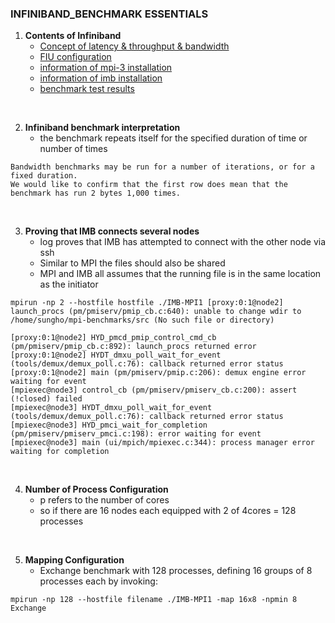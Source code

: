 ### INFINIBAND_BENCHMARK ESSENTIALS

1. **Contents of Infiniband**
    - [Concept of latency & throughput & bandwidth](/INFINIBAND/Concept_of_Latency.md)
    - [FIU configuration](/INFINIBAND/FIU-Configuration.md)
    - [information of mpi-3 installation](/INFINIBAND/mpi-3_install.md)
    - [information of imb installation](/INFINIBAND/imb_install.md)
    - [benchmark test results](/INFINIBAND/BENCHMARK_RESULTS)

<br>

2. **Infiniband benchmark interpretation**
    - the benchmark repeats itself for the specified duration of time or number of times
```
Bandwidth benchmarks may be run for a number of iterations, or for a fixed duration.
We would like to confirm that the first row does mean that the benchmark has run 2 bytes 1,000 times.
```  

<br>

3. **Proving that IMB connects several nodes**
    - log proves that IMB has attempted to connect with the other node via ssh
    - Similar to MPI the files should also be shared
    - MPI and IMB all assumes that the running file is in the same location as the initiator
```
mpirun -np 2 --hostfile hostfile ./IMB-MPI1 [proxy:0:1@node2] launch_procs (pm/pmiserv/pmip_cb.c:640): unable to change wdir to /home/sungho/mpi-benchmarks/src (No such file or directory)

[proxy:0:1@node2] HYD_pmcd_pmip_control_cmd_cb (pm/pmiserv/pmip_cb.c:892): launch_procs returned error                          
[proxy:0:1@node2] HYDT_dmxu_poll_wait_for_event (tools/demux/demux_poll.c:76): callback returned error status                   
[proxy:0:1@node2] main (pm/pmiserv/pmip.c:206): demux engine error waiting for event            
[mpiexec@node3] control_cb (pm/pmiserv/pmiserv_cb.c:200): assert (!closed) failed               
[mpiexec@node3] HYDT_dmxu_poll_wait_for_event (tools/demux/demux_poll.c:76): callback returned error status                     
[mpiexec@node3] HYD_pmci_wait_for_completion (pm/pmiserv/pmiserv_pmci.c:198): error waiting for event                           
[mpiexec@node3] main (ui/mpich/mpiexec.c:344): process manager error waiting for completion
```

<br>

4. **Number of Process Configuration**  
    - p refers to the number of cores
    - so if there are 16 nodes each equipped with 2 of 4cores  = 128 processes

<br>

5. **Mapping Configuration**
    -  Exchange benchmark with 128 processes, defining 16 groups of 8 processes each by invoking:
```
mpirun -np 128 --hostfile filename ./IMB-MPI1 -map 16x8 -npmin 8 Exchange
```
